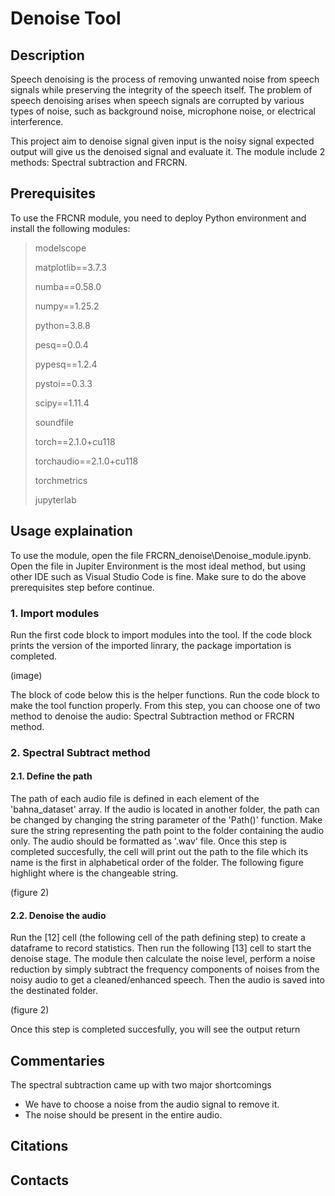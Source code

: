 # Denoise Tool
## Description
Speech denoising is the process of removing unwanted noise from speech signals while preserving the integrity of the speech itself. 
The problem of speech denoising arises when speech signals are corrupted by various types of noise, such as background noise, microphone noise, or electrical interference.

This project aim to denoise signal given input is the noisy signal expected output will give us the denoised signal and evaluate it. The module include 2 methods: Spectral subtraction and FRCRN.

## Prerequisites
To use the FRCNR module, you need to deploy Python environment and install the following modules:

> modelscope
> 
> matplotlib==3.7.3
> 
> numba==0.58.0
> 
> numpy==1.25.2
> 
> python=3.8.8
> 
> pesq==0.0.4
> 
> pypesq==1.2.4
> 
> pystoi==0.3.3
> 
> scipy==1.11.4
> 
> soundfile
> 
> torch==2.1.0+cu118
> 
> torchaudio==2.1.0+cu118
> 
> torchmetrics
> 
> jupyterlab

## Usage explaination
To use the module, open the file FRCRN_denoise\Denoise_module.ipynb. Open the file in Jupiter Environment is the most ideal method, but using other IDE such as Visual Studio Code is fine. Make sure to do the above prerequisites step before continue.
### 1. Import modules
Run the first code block to import modules into the tool. If the code block prints the version of the imported linrary, the package importation is completed.

(image)

The block of code below this is the helper functions. Run the code block to make the tool function properly. From this step, you can choose one of two method to denoise the audio: Spectral Subtraction method or FRCRN method.
### 2. Spectral Subtract method
#### 2.1. Define the path
The path of each audio file is defined in each element of the 'bahna_dataset' array. If the audio is located in another folder, the path can be changed by changing the string parameter of the 'Path()' function. Make sure the string representing the path point to the folder containing the audio only. The audio should be formatted as '.wav' file. Once this step is completed succesfully, the cell will print out the path to the file which its name is the first in alphabetical order of the folder. The following figure highlight where is the changeable string.

(figure 2)
#### 2.2. Denoise the audio
Run the [12] cell (the following cell of the path defining step) to create a dataframe to record statistics. Then run the following [13] cell to start the denoise stage. The module then calculate the noise level, perform a noise reduction by simply subtract the frequency components of noises from the noisy audio to get a cleaned/enhanced speech. Then the audio is saved into the destinated folder.

(figure 2)

Once this step is completed succesfully, you will see the output return
## Commentaries
The spectral subtraction came up with two major shortcomings
- We have to choose a noise from the audio signal to remove it.
- The noise should be present in the entire audio. 
## Citations
## Contacts
